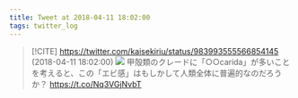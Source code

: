 ```yaml
---
title: Tweet at 2018-04-11 18:02:00
tags: twitter_log
---
```


> [!CITE] https://twitter.com/kaisekiriu/status/983993555566854145 (2018-04-11 18:02:00)
> ![](https://twitter.com/kaisekiriu/status/983993555566854145)
> 甲殻類のクレードに「○○carida」が多いことを考えると、この「エビ感」はもしかして人類全体に普遍的なのだろうか？ https://t.co/Nq3VGjNvbT
